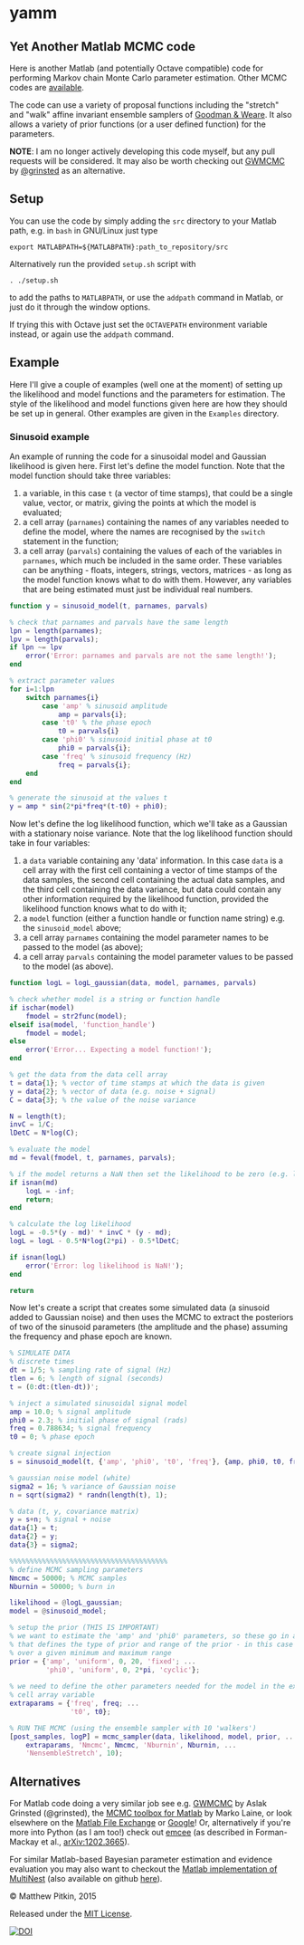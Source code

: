 # yamm
## Yet Another Matlab MCMC code

Here is another Matlab (and potentially Octave compatible) code for performing Markov chain Monte Carlo parameter estimation. Other MCMC codes are [available](https://github.com/mattpitkin/yamm#alternatives).

The code can use a variety of proposal functions including the "stretch" and "walk" affine invariant ensemble samplers of [Goodman & Weare](http://msp.org/camcos/2010/5-1/p04.xhtml). It also allows a variety of prior functions (or a user defined function) for the parameters.

**NOTE**: I am no longer actively developing this code myself, but any pull requests will be considered. It may also be worth checking out [GWMCMC](https://github.com/grinsted/gwmcmc) by [@grinsted](https://github.com/grinsted) as an alternative.

## Setup

You can use the code by simply adding the ``src`` directory to your Matlab path, e.g. in ``bash`` in GNU/Linux just type

    export MATLABPATH=${MATLABPATH}:path_to_repository/src

Alternatively run the provided ``setup.sh`` script with

    . ./setup.sh
    
to add the paths to ``MATLABPATH``, or use the ``addpath`` command in Matlab, or just do it through the window options.

If trying this with Octave just set the ``OCTAVEPATH`` environment variable instead, or again use the ``addpath`` command.

## Example

Here I'll give a couple of examples (well one at the moment) of setting up the likelihood and model functions and the parameters for estimation. The style of the likelihood and model functions given here are how they should be set up in general. Other examples are given in the ``Examples`` directory.

### Sinusoid example

An example of running the code for a sinusoidal model and Gaussian likelihood is given here. First let's define the model function. Note that the model function should take three variables:
 1. a variable, in this case ``t`` (a vector of time stamps), that could be a single value, vector, or matrix, giving the points at which the model is evaluated;
 2. a cell array (``parnames``) containing the names of any variables needed to define the model, where the names are recognised by the ``switch`` statement in the function;
 3. a cell array (``parvals``) containing the values of each of the variables in ``parnames``, which much be included in the same order. These variables can be anything - floats, integers, strings, vectors, matrices - as long as the model function knows what to do with them. However, any variables that are being estimated must just be individual real numbers.

```matlab
function y = sinusoid_model(t, parnames, parvals)

% check that parnames and parvals have the same length
lpn = length(parnames);
lpv = length(parvals);
if lpn ~= lpv
    error('Error: parnames and parvals are not the same length!');
end

% extract parameter values
for i=1:lpn
    switch parnames{i}
        case 'amp' % sinusoid amplitude
            amp = parvals{i};
        case 't0' % the phase epoch
            t0 = parvals{i}
        case 'phi0' % sinusoid initial phase at t0
            phi0 = parvals{i};
        case 'freq' % sinusoid frequency (Hz)
            freq = parvals{i};
    end
end

% generate the sinusoid at the values t
y = amp * sin(2*pi*freq*(t-t0) + phi0);

```

Now let's define the log likelihood function, which we'll take as a Gaussian with a stationary noise variance. Note that the log likelihood function should take in four variables:
 1. a ``data`` variable containing any 'data' information. In this case ``data`` is a cell array with the first cell containing a vector of time stamps of the data samples, the second cell containing the actual data samples, and the third cell containing the data variance, but data could contain any other information required by the likelihood function, provided the likelihood function knows what to do with it;
 2. a ``model`` function (either a function handle or function name string) e.g. the ``sinusoid_model`` above;
 3. a cell array ``parnames`` containing the model parameter names to be passed to the model (as above);
 4. a cell array ``parvals`` containing the model parameter values to be passed to the model (as above).

```matlab
function logL = logL_gaussian(data, model, parnames, parvals)

% check whether model is a string or function handle
if ischar(model)
    fmodel = str2func(model);
elseif isa(model, 'function_handle')
    fmodel = model;
else
    error('Error... Expecting a model function!');
end

% get the data from the data cell array
t = data{1}; % vector of time stamps at which the data is given
y = data{2}; % vector of data (e.g. noise + signal)
C = data{3}; % the value of the noise variance

N = length(t);
invC = 1/C;
lDetC = N*log(C);

% evaluate the model
md = feval(fmodel, t, parnames, parvals);

% if the model returns a NaN then set the likelihood to be zero (e.g. loglikelihood to be -inf)
if isnan(md)
    logL = -inf;
    return;
end

% calculate the log likelihood
logL = -0.5*(y - md)' * invC * (y - md);
logL = logL - 0.5*N*log(2*pi) - 0.5*lDetC;

if isnan(logL)
    error('Error: log likelihood is NaN!');
end

return

```

Now let's create a script that creates some simulated data (a sinusoid added to Gaussian noise) and then uses the MCMC to extract the posteriors of two of the sinusoid parameters (the amplitude and the phase) assuming the frequency and phase epoch are known.
```matlab
% SIMULATE DATA
% discrete times
dt = 1/5; % sampling rate of signal (Hz)
tlen = 6; % length of signal (seconds)
t = (0:dt:(tlen-dt))';

% inject a simulated sinusoidal signal model
amp = 10.0; % signal amplitude
phi0 = 2.3; % initial phase of signal (rads)
freq = 0.788634; % signal frequency
t0 = 0; % phase epoch

% create signal injection
s = sinusoid_model(t, {'amp', 'phi0', 't0', 'freq'}, {amp, phi0, t0, freq});

% gaussian noise model (white)
sigma2 = 16; % variance of Gaussian noise
n = sqrt(sigma2) * randn(length(t), 1);

% data (t, y, covariance matrix)
y = s+n; % signal + noise
data{1} = t;
data{2} = y;
data{3} = sigma2;

%%%%%%%%%%%%%%%%%%%%%%%%%%%%%%%%%%%%%%%
% define MCMC sampling parameters
Nmcmc = 50000; % MCMC samples
Nburnin = 50000; % burn in

likelihood = @logL_gaussian;
model = @sinusoid_model;

% setup the prior (THIS IS IMPORTANT)
% we want to estimate the 'amp' and 'phi0' parameters, so these go in a prior variable
% that defines the type of prior and range of the prior - in this case uniform priors
% over a given minimum and maximum range
prior = {'amp', 'uniform', 0, 20, 'fixed'; ...
         'phi0', 'uniform', 0, 2*pi, 'cyclic'};
         
% we need to define the other parameters needed for the model in the extraparams 
% cell array variable
extraparams = {'freq', freq; ...
               't0', t0};

% RUN THE MCMC (using the ensemble sampler with 10 'walkers')
[post_samples, logP] = mcmc_sampler(data, likelihood, model, prior, ...
    extraparams, 'Nmcmc', Nmcmc, 'Nburnin', Nburnin, ...
    'NensembleStretch', 10);

```

## Alternatives

For Matlab code doing a very similar job see e.g. [GWMCMC](https://github.com/grinsted/gwmcmc) by Aslak Grinsted (@grinsted), the [MCMC toolbox for Matlab](http://helios.fmi.fi/~lainema/mcmc/) by Marko Laine, or look elsewhere on the [Matlab File Exchange](http://www.mathworks.com/matlabcentral/fileexchange/) or [Google](https://www.google.co.uk/#q=matlab+mcmc)! Or, alternatively if you're more into Python (as I am too!) check out [emcee](http://dan.iel.fm/emcee/current/) (as described in Forman-Mackay et al., [arXiv:1202.3665](http://arxiv.org/abs/1202.3665)).

For similar Matlab-based Bayesian parameter estimation and evidence evaluation you may also want to checkout the [Matlab implementation of MultiNest](http://ccpforge.cse.rl.ac.uk/gf/project/multinest/frs/) (also available on github [here](https://github.com/mattpitkin/matlabmultinest)).

&copy; Matthew Pitkin, 2015

Released under the [MIT License](https://github.com/mattpitkin/yamm/blob/master/LICENSE).

[![DOI](https://zenodo.org/badge/30365528.svg)](https://zenodo.org/badge/latestdoi/30365528)
